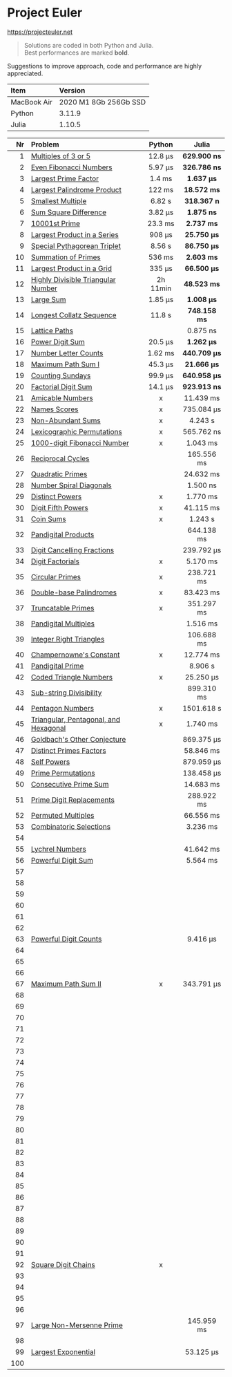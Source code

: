 # Project Euler

https://projecteuler.net  

> Solutions are coded in both Python and Julia.  
> Best performances are marked **bold**.  

Suggestions to improve approach, code and performance are highly appreciated.


|  Item        |  Version              |
|:-------------|:-----------------------|
| MacBook Air  | 2020 M1 8Gb 256Gb SSD  |
| Python       | 3.11.9                 |
| Julia        | 1.10.5                 |  


| Nr  | Problem                                                                      | Python       | Julia           |
|----:|:-----------------------------------------------------------------------------|:------------:|:---------------:|
|   1 | [Multiples of 3 or 5](https://projecteuler.net/problem=1)                    | 12.8 μs      | **629.900 ns**  |
|   2 | [Even Fibonacci Numbers](https://projecteuler.net/problem=2)                 | 5.97 μs      | **326.786 ns**  |
|   3 | [Largest Prime Factor](https://projecteuler.net/problem=3)                   | 1.4 ms       | **1.637 μs**    |
|   4 | [Largest Palindrome Product](https://projecteuler.net/problem=4)             | 122 ms       | **18.572 ms**   |
|   5 | [Smallest Multiple](https://projecteuler.net/problem=5)                      | 6.82 s       | **318.367 n**   |
|   6 | [Sum Square Difference](https://projecteuler.net/problem=6)                  | 3.82 μs      | **1.875 ns**    |
|   7 | [10001st Prime](https://projecteuler.net/problem=7)                          | 23.3 ms      | **2.737 ms**    |
|   8 | [Largest Product in a Series](https://projecteuler.net/problem=8)            | 908 μs       | **25.750 μs**   |
|   9 | [Special Pythagorean Triplet](https://projecteuler.net/problem=9)            | 8.56 s       | **86.750 μs**   |
|  10 | [Summation of Primes](https://projecteuler.net/problem=10)                   | 536 ms       | **2.603 ms**    |
|  11 | [Largest Product in a Grid](https://projecteuler.net/problem=11)             | 335 μs       | **66.500 μs**   |
|  12 | [Highly Divisible Triangular Number](https://projecteuler.net/problem=12)    | 2h 11min     | **48.523 ms**   |
|  13 | [Large Sum](https://projecteuler.net/problem=13)                             | 1.85 μs      | **1.008 μs**    |
|  14 | [Longest Collatz Sequence](https://projecteuler.net/problem=14)              | 11.8 s       | **748.158 ms**  |
|  15 | [Lattice Paths](https://projecteuler.net/problem=15)                         |              | 0.875 ns        |
|  16 | [Power Digit Sum](https://projecteuler.net/problem=16)                       | 20.5 μs      | **1.262 μs**    |
|  17 | [Number Letter Counts](https://projecteuler.net/problem=17)                  | 1.62 ms      | **440.709 μs**  |
|  18 | [Maximum Path Sum I](https://projecteuler.net/problem=18)                    | 45.3 μs      | **21.666 μs**   |
|  19 | [Counting Sundays](https://projecteuler.net/problem=19)                      | 99.9 μs      | **640.958 μs**  |
|  20 | [Factorial Digit Sum](https://projecteuler.net/problem=20)                   | 14.1 μs      | **923.913 ns**  |
|  21 | [Amicable Numbers](https://projecteuler.net/problem=21)                      | x            | 11.439 ms   |
|  22 | [Names Scores](https://projecteuler.net/problem=22)                          | x            | 735.084 μs  |
|  23 | [Non-Abundant Sums](https://projecteuler.net/problem=23)                     | x            | 4.243 s     |
|  24 | [Lexicographic Permutations](https://projecteuler.net/problem=24)            | x            | 565.762 ns  |
|  25 | [1000-digit Fibonacci Number](https://projecteuler.net/problem=25)           | x            | 1.043 ms    |
|  26 | [Reciprocal Cycles](https://projecteuler.net/problem=26)                     |              | 165.556 ms  |
|  27 | [Quadratic Primes](https://projecteuler.net/problem=27)                      |              | 24.632 ms   |
|  28 | [Number Spiral Diagonals](https://projecteuler.net/problem=28)               |              | 1.500 ns    |
|  29 | [Distinct Powers](https://projecteuler.net/problem=29)                       | x            | 1.770 ms    |
|  30 | [Digit Fifth Powers](https://projecteuler.net/problem=30)                    | x            | 41.115 ms   |
|  31 | [Coin Sums](https://projecteuler.net/problem=31)                             | x            | 1.243 s     |
|  32 | [Pandigital Products](https://projecteuler.net/problem=32)                   |              | 644.138 ms  |
|  33 | [Digit Cancelling Fractions](https://projecteuler.net/problem=33)            |              | 239.792 μs  |
|  34 | [Digit Factorials](https://projecteuler.net/problem=34)                      | x            | 5.170 ms    |
|  35 | [Circular Primes](https://projecteuler.net/problem=35)                       | x            | 238.721 ms  |
|  36 | [Double-base Palindromes](https://projecteuler.net/problem=36)               | x            | 83.423 ms   |
|  37 | [Truncatable Primes](https://projecteuler.net/problem=37)                    | x            | 351.297 ms  |
|  38 | [Pandigital Multiples](https://projecteuler.net/problem=38)                  |              | 1.516 ms    |
|  39 | [Integer Right Triangles](https://projecteuler.net/problem=39)               |              | 106.688 ms  |
|  40 | [Champernowne's Constant](https://projecteuler.net/problem=40)               | x            | 12.774 ms   |
|  41 | [Pandigital Prime](https://projecteuler.net/problem=41)                      |              | 8.906 s     |
|  42 | [Coded Triangle Numbers](https://projecteuler.net/problem=42)                | x            | 25.250 μs   |
|  43 | [Sub-string Divisibility](https://projecteuler.net/problem=43)               |              | 899.310 ms  |
|  44 | [Pentagon Numbers](https://projecteuler.net/problem=44)                      | x            | 1501.618 s  |
|  45 | [Triangular, Pentagonal, and Hexagonal](https://projecteuler.net/problem=45) | x            | 1.740 ms    |
|  46 | [Goldbach's Other Conjecture](https://projecteuler.net/problem=46)           |              | 869.375 μs  |
|  47 | [Distinct Primes Factors](https://projecteuler.net/problem=47)               |              | 58.846 ms   |
|  48 | [Self Powers](https://projecteuler.net/problem=48)                           |              | 879.959 μs  |
|  49 | [Prime Permutations](https://projecteuler.net/problem=49)                    |              | 138.458 μs  |
|  50 | [Consecutive Prime Sum](https://projecteuler.net/problem=50)                 |              | 14.683 ms   |
|  51 | [Prime Digit Replacements](https://projecteuler.net/problem=51)              |              | 288.922 ms  |
|  52 | [Permuted Multiples](https://projecteuler.net/problem=52)                    |              | 66.556 ms   |
|  53 | [Combinatoric Selections](https://projecteuler.net/problem=53)               |              | 3.236 ms    |
|  54 |                                                                              |              |             |
|  55 | [Lychrel Numbers](https://projecteuler.net/problem=55)                       |              | 41.642 ms   |
|  56 | [Powerful Digit Sum](https://projecteuler.net/problem=56)                    |              | 5.564 ms    |
|  57 |                                                                              |              |             |
|  58 |                                                                              |              |             |
|  59 |                                                                              |              |             |
|  60 |                                                                              |              |             |
|  61 |                                                                              |              |             |
|  62 |                                                                              |              |             |
|  63 | [Powerful Digit Counts](https://projecteuler.net/problem=63)                 |              | 9.416 μs    |
|  64 |                                                                              |              |             |
|  65 |                                                                              |              |             |
|  66 |                                                                              |              |             |
|  67 | [Maximum Path Sum II](https://projecteuler.net/problem=67)                   | x            | 343.791 μs  |
|  68 |                                                                              |              |             |
|  69 |                                                                              |              |             |
|  70 |                                                                              |              |             |
|  71 |                                                                              |              |             |
|  72 |                                                                              |              |             |
|  73 |                                                                              |              |             |
|  74 |                                                                              |              |             |
|  75 |                                                                              |              |             |
|  76 |                                                                              |              |             |
|  77 |                                                                              |              |             |
|  78 |                                                                              |              |             |
|  79 |                                                                              |              |             |
|  80 |                                                                              |              |             |
|  81 |                                                                              |              |             |
|  82 |                                                                              |              |             |
|  83 |                                                                              |              |             |
|  84 |                                                                              |              |             |
|  85 |                                                                              |              |             |
|  86 |                                                                              |              |             |
|  87 |                                                                              |              |             |
|  88 |                                                                              |              |             |
|  89 |                                                                              |              |             |
|  90 |                                                                              |              |             |
|  91 |                                                                              |              |             |
|  92 | [Square Digit Chains](https://projecteuler.net/problem=92)                   | x            |             |
|  93 |                                                                              |              |             |
|  94 |                                                                              |              |             |
|  95 |                                                                              |              |             |
|  96 |                                                                              |              |             |
|  97 | [Large Non-Mersenne Prime](https://projecteuler.net/problem=97)              |              | 145.959 ms  |
|  98 |                                                                              |              |             |
|  99 | [Largest Exponential](https://projecteuler.net/problem=99)                   |              | 53.125 μs   |
| 100 |                                                                              |              |             |
